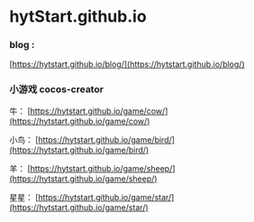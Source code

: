 # hytStart.github.io

### blog : 


[https://hytstart.github.io/blog/](https://hytstart.github.io/blog/)

### 小游戏 cocos-creator

牛： [https://hytstart.github.io/game/cow/](https://hytstart.github.io/game/cow/)

小鸟： [https://hytstart.github.io/game/bird/](https://hytstart.github.io/game/bird/)

羊：  [https://hytstart.github.io/game/sheep/](https://hytstart.github.io/game/sheep/)

星星： [https://hytstart.github.io/game/star/](https://hytstart.github.io/game/star/)
